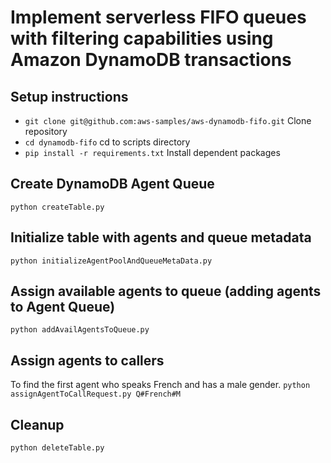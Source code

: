 # Implement serverless FIFO queues with filtering capabilities using Amazon DynamoDB transactions


## Setup instructions
* `git clone git@github.com:aws-samples/aws-dynamodb-fifo.git`  Clone repository
* `cd dynamodb-fifo`   cd to scripts directory
* `pip install -r requirements.txt`   Install dependent packages

## Create DynamoDB Agent Queue
`python createTable.py`

## Initialize table with agents and queue metadata
`python initializeAgentPoolAndQueueMetaData.py`

## Assign available agents to queue (adding agents to Agent Queue)
`python addAvailAgentsToQueue.py`

## Assign agents to callers
To find the first agent who speaks French and has a male gender.
`python assignAgentToCallRequest.py Q#French#M`

## Cleanup
`python deleteTable.py`
